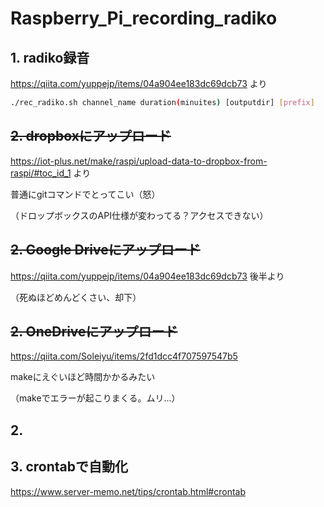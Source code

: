 # Raspberry_Pi_recording_radiko

## 1. radiko録音

https://qiita.com/yuppejp/items/04a904ee183dc69dcb73 より

```sh
./rec_radiko.sh channel_name duration(minuites) [outputdir] [prefix]
```

## ~~2. dropboxにアップロード~~

https://iot-plus.net/make/raspi/upload-data-to-dropbox-from-raspi/#toc_id_1 より

普通にgitコマンドでとってこい（怒）

（ドロップボックスのAPI仕様が変わってる？アクセスできない）

## ~~2. Google Driveにアップロード~~

https://qiita.com/yuppejp/items/04a904ee183dc69dcb73 後半より

（死ぬほどめんどくさい、却下）

## ~~2. OneDriveにアップロード~~

https://qiita.com/Soleiyu/items/2fd1dcc4f707597547b5

makeにえぐいほど時間かかるみたい

（makeでエラーが起こりまくる。ムリ...）

## 2. 

## 3. crontabで自動化

https://www.server-memo.net/tips/crontab.html#crontab

